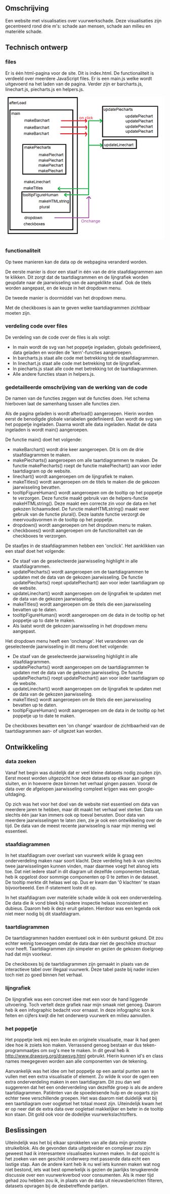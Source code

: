## Omschrijving

Een website met visualisaties over vuurwerkschade. Deze visualisaties zijn gecentreerd rond drie m's: schade aan mensen, schade aan milieu en materiële schade.  

## Technisch ontwerp
### files
Er is één html-pagina voor de site. Dit is index.html.
De functionaliteit is verdeeld over meerdere JavaScript files.
Er is een main.js welke wordt uitgevoerd na het laden van de pagina.
Verder zijn er barcharts.js, linechart.js, piecharts.js en helpers.js.

![](docs/imagesProcess/flowFunctions.png)

### functionaliteit
Op twee manieren kan de data op de webpagina veranderd worden.

De eerste manier is door een staaf in één van de drie staafdiagrammen aan te klikken. Dit zorgt dat de taartdiagrammen en de lijngrafiek worden geupdate naar de jaarwisseling van de aangeklikte staaf. Ook de titels worden aangepast, en de keuze in het dropdown menu.

De tweede manier is doormiddel van het dropdown menu.

Met de checkboxes is aan te geven welke taartdiagrammen zichtbaar moeten zijn.

### verdeling code over files
De verdeling van de code over de files is als volgt:
- In main wordt de svg van het poppetje ingeladen, globals gedefinieerd, data geladen en worden de 'kern'-functies aangeroepen.
- In barcharts.js staat alle code met betrekking tot de staafdiagrammen.
- In linechart.js staat alle code met betrekking tot de lijngrafiek.
- In piecharts.js staat alle code met betrekking tot de taartdiagrammen.
- Alle andere functies staan in helpers.js.

### gedetailleerde omschrijving van de werking van de code
De namen van de functies zeggen wat de functies doen.
Het schema hierboven laat de samenhang tussen alle functies zien.

Als de pagina geladen is wordt afterload() aangeroepen.
Hierin worden eerst de benodigde globale variabelen gedefinieerd.
Dan wordt de svg van het poppetje ingeladen.
Daarna wordt alle data ingeladen.
Nadat de data ingeladen is wordt main() aangeroepen.

De functie main() doet het volgende:
- makeBarchart() wordt drie keer aangeroepen. Dit is om de drie staafdiagrammen te maken.
- makePiecharts() aangeroepen om alle taartdiagrammen te maken. De functie makePiecharts() roept de functie makePiechart() aan voor ieder taartdiagram op de website. 
- linechart() wordt aangeroepen om de lijngrafiek te maken.
- makeTitles() wordt aangeroepen om de titels te maken die de gekozen jaarwisseling bevatten.
- tooltipFigureHuman() wordt aangeroepen om de tooltip op het poppetje te verzorgen. Deze functie maakt gebruik van de helpers-functie makeHTMLstring(). Deze maakt een correcte zin voor de data en het gekozen lichaamsdeel. De functie makeHTMLstring() maakt weer gebruik van de functie plural(). Deze laatste functie verzorgt de meervoudsvormen in de tooltip op het poppetje.
- dropdown() wordt aangeroepen om het dropdown menu te maken.
- checkboxes() wordt aangeroepen om de functionaliteit van de checkboxes te verzorgen.

De staafjes in de staafdiagrammen hebben een 'onclick'. Het aanklikken van een staaf doet het volgende:
- De staaf van de geselecteerde jaarwisseling highlight in alle staafdiagrammen.
- updatePiecharts() wordt aangeroepen om de taartdiagrammen te updaten met de data van de gekozen jaarwisseling. De functie updatePiecharts() roept updatePiechart() aan voor ieder taartdiagram op de website.
- updateLinechart() wordt aangeroepen om de lijngrafiek te updaten met de data van de gekozen jaarwisseling.
- makeTitles() wordt aangeroepen om de titels die een jaarwisseling bevatten up te daten.
- tooltipFigureHuman() wordt aangeroepen om de data in de tooltip op het poppetje up to date te maken.
- Als laatst wordt de gekozen jaarwisseling in het dropdown menu aangepast.

Het dropdown menu heeft een 'onchange'. Het veranderen van de geselecteerde jaarwisseling in dit menu doet het volgende:
- De staaf van de geselecteerde jaarwisseling highlight in alle staafdiagrammen.
- updatePiecharts() wordt aangeroepen om de taartdiagrammen te updaten met de data van de gekozen jaarwisseling. De functie updatePiecharts() roept updatePiechart() aan voor ieder taartdiagram op de website.
- updateLinechart() wordt aangeroepen om de lijngrafiek te updaten met de data van de gekozen jaarwisseling.
- makeTitles() wordt aangeroepen om de titels die een jaarwisseling bevatten up te daten.
- tooltipFigureHuman() wordt aangeroepen om de data in de tooltip op het poppetje up to date te maken.

De checkboxes bevatten een 'on change' waardoor de zichtbaarheid van de taartdiagrammen aan- of uitgezet kan worden.

## Ontwikkeling

### data zoeken
Vanaf het begin was duidelijk dat er veel kleine datasets nodig zouden zijn.
Eerst moest worden uitgezocht hoe deze datasets op elkaar aan gingen sluiten, en in hoeverre deze binnen het verhaal gingen passen.
Vooral de data over de afgelopen jaarwisseling compleet krijgen was een google-uitdaging.

Op zich was het voor het doel van de website niet essentieel om data van meerdere jaren te hebben, maar dit maakt het
verhaal wel sterker. Data van slechts één jaar kan immers ook op toeval berusten. Door data van meerdere jaarwisselingen te laten zien, zie je ook een ontwikkeling over de tijd.
De data van de meest recente jaarwisseling is naar mijn mening wel essentieel.

### staafdiagrammen
In het staafdiagram over overlast van vuurwerk wilde ik graag een onderverdeling maken
naar soort klacht. Deze verdeling heb ik van slechts twee jaarwisselingen kunnen vinden, maar daarmee voegt het alsnog iets toe.
Dat niet iedere staaf in dit diagram uit dezelfde componenten bestaat, heb ik opgelost door sommige
componenten op 0 te zetten in de dataset. De tooltip merkte dit helaas wel op. Dus er kwam dan '0 klachten' te staan
bijvoorbeeeld. Een if-statement loste dit op.

In het staafdiagram over materiële schade wilde ik ook een onderverdeling. De data die ik vond bleek bij nadere inspectie helaas inconsistent en dubieus. Daarom heb ik deze eruit gelaten. Hierdoor was een legenda ook niet meer nodig bij dit staafdiagram.

### taartdiagrammen
De taartdiagrammen hadden eventueel ook in één sunburst gekund. Dit zou echter weinig toevoegen omdat de data daar niet de geschikte
structuur voor heeft. Taartdiagrammen zijn simpeler en gezien de gekozen doelgroep had dat mijn voorkeur.

De checkboxes bij de taartdiagrammen zijn gemaakt in plaats van de interactieve tabel over illegaal vuurwerk.
Deze tabel paste bij nader inzien toch niet zo goed binnen het verhaal.

### lijngrafiek
De lijngrafiek was een concreet idee met een voor de hand liggende uitvoering. Toch vertelt deze grafiek naar mijn smaak niet genoeg. Daarom heb ik een infographic bedacht voor ernaast. In deze infographic kon ik feiten en cijfers kwijt die het onderwerp vuurwerk en milieu aanvullen.

### het poppetje
Het poppetje leek mij een leuke en originele visualisatie, maar ik had geen idee hoe ik zoiets kon maken.
Verrassend genoeg bestaan er dus teken-programmaatjes om svg's mee te maken.
In dit geval heb ik http://www.drawsvg.org/drawsvg.html gebruikt.
Hierin kunnen id's en class names meegegeven worden aan alle componenten van de tekening.

Aanvankelijk was het idee om het poppetje op een aantal punten aan te vullen met een extra visualisatie of element. Zo wilde ik voor de ogen een extra onderverdeling maken in een taartdiagram.
Dit zou dan wel suggereren dat het een onderverdeling van dezelfde groep is als de andere taartdiagrammen.
Patiënten van de spoedeisende hulp en de oogarts zijn echter twee verschillende groepen.
Het was daarom niet duidelijk wat bij een taartdiagram over oogletsel het totaal moest zijn.
Uiteindelijk kwam het er op neer dat de extra data over oogletsel makkelijker en beter in de tooltip kon staan.
Dit gold ook voor de dodelijke vuurwerkslachtoffers.

## Beslissingen
Uiteindelijk was het bij elkaar sprokkelen van alle data mijn grootste struikelblok. Als de gevonden data uitgebreider en complexer zou zijn geweest had ik interesantere visualisaties kunnen maken. In dat opzicht is het zoeken van een geschikt onderwerp met passende data echt een lastige stap. Aan de andere kant heb ik nu wel iets kunnen maken wat nog niet bestond, iets wat best opmerkelijk is gezien de jaarlijks terugkerende discussie over een vuurwerkverbod voor consumenten. Als ik meer tijd gehad zou hebben zou ik, in plaats van de data uit nieuwsberichten filteren, datasets opvragen bij de desbetreffende partijen. 
